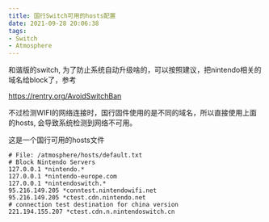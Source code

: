 ```yaml
---
title: 国行Switch可用的hosts配置
date: 2021-09-28 20:06:38
tags:
- Switch
- Atmosphere
---
```


和谐版的switch, 为了防止系统自动升级啥的，可以按照建议，把nintendo相关的域名给block了，参考

https://rentry.org/AvoidSwitchBan

不过检测WIFI的网络连接时，国行固件使用的是不同的域名，所以直接使用上面的hosts, 会导致系统检测到网络不可用。

这是一个国行可用的hosts文件

```
# File: /atmosphere/hosts/default.txt
# Block Nintendo Servers
127.0.0.1 *nintendo.*
127.0.0.1 *nintendo-europe.com
127.0.0.1 *nintendoswitch.*
95.216.149.205 *conntest.nintendowifi.net
95.216.149.205 *ctest.cdn.nintendo.net
# connection test destination for china version
221.194.155.207 *ctest.cdn.n.nintendoswitch.cn
```